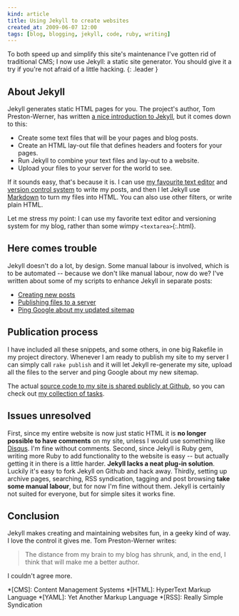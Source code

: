 ```yaml
---
kind: article
title: Using Jekyll to create websites
created_at: 2009-06-07 12:00
tags: [blog, blogging, jekyll, code, ruby, writing]
---
```

To both speed up and simplify this site's maintenance I've gotten rid of
traditional CMS; I now use Jekyll: a static site generator. You should give it
a try if you're not afraid of a little hacking.
{: .leader }

## About Jekyll

Jekyll generates static HTML pages for you. The project's author, Tom
Preston-Werner, has written [a nice introduction to Jekyll][1], but it comes
down to this:

- Create some text files that will be your pages and blog posts.
- Create an HTML lay-out file that defines headers and footers for your pages.
- Run Jekyll to combine your text files and lay-out to a website.
- Upload your files to your server for the world to see.

If it sounds easy, that's because it is. I can use [my favourite text editor][3]
and [version control system][4] to write my posts, and then I let Jekyll use
[Markdown][2] to turn my files into HTML. You can also use other filters, or
write plain HTML.

Let me stress my point: I can use my favorite text editor and versioning
system for my blog, rather than some wimpy `<textarea>`{:.html}.

## Here comes trouble

Jekyll doesn't do a lot, by design. Some manual labour is involved, which is
to be automated -- because we don't like manual labour, now do we? I've
written about some of my scripts to enhance Jekyll in separate posts:

- [Creating new posts][8]
- [Publishing files to a server][9]
- [Ping Google about my updated sitemap][10]

## Publication process

I have included all these snippets, and some others, in one big Rakefile in my
project directory. Whenever I am ready to publish my site to my server I can
simply call `rake publish` and it will let Jekyll re-generate my site, upload
all the files to the server and ping Google about my new sitemap.

The actual [source code to my site is shared publicly at Github][5], so you
can check out [my collection of tasks][6].

## Issues unresolved

First, since my entire website is now just static HTML it is **no longer
possible to have comments** on my site, unless I would use something like
[Disqus][7]. I'm fine without comments. Second, since Jekyll is Ruby gem,
writing more Ruby to add functionality to the website is easy -- but actually
getting it in there is a little harder. **Jekyll lacks a neat plug-in
solution**. Luckily it's easy to fork Jekyll on Github and hack away. Thirdly,
setting up archive pages, searching, RSS syndication, tagging and post
browsing **take some manual labour**, but for now I'm fine without them.
Jekyll is certainly not suited for everyone, but for simple sites it works fine.

## Conclusion

Jekyll makes creating and maintaining websites fun, in a geeky kind of way. I
love the control it gives me. Tom Preston-Werner writes:

> The distance from my brain to my blog has shrunk, and, in the end,
> I think that will make me a better author.

I couldn't agree more.

*[CMS]:     Content Management Systems
*[HTML]:    HyperText Markup Language
*[YAML]:    Yet Another Markup Language
*[RSS]:     Really Simple Syndication

[1]: http://tom.preston-werner.com/2008/11/17/blogging-like-a-hacker.html "Read more about Jekyll on Tom Preston-Werner's site"
[2]: http://daringfireball.net/projects/markdown/ "Daring Fireball: Markdown"
[3]: http://macromates.com "TextMate"
[4]: http://git-scm.com "Git - Fast Version Control System"
[5]: http://github.com/avdgaag/arjanvandergaag.nl/tree/master "Browse the source code to this site at Github"
[7]: http://disqus.com/ "DISQUS is a Javascript-based commenting system"
[6]: http://github.com/avdgaag/arjanvandergaag.nl/blob/28539bc736a05b28f2aa4ef81e4f61f3f91375a0/Rakefile "See my project's Rakefile"

[8]: /blog/creating-new-jekyll-posts.html "Creating new empty posts with a rake task"
[9]: /blog/publishing-a-jekyll-website-to-a-server.html "Using rsync to copy files to my server"
[10]: /blog/rake-task-to-ping-google.html "Pinging Google with a Rake task"